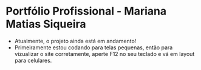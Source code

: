 # Portfólio Profissional - Mariana Matias Siqueira
  - Atualmente, o projeto ainda está em andamento!
  - Primeiramente estou codando para telas pequenas, então para vizualizar o site corretamente, aperte F12 no seu teclado e vá em layout para celulares.
